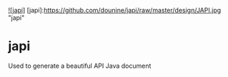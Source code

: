 [![japi]](http://japi.dounine.com)
[japi]:https://github.com/dounine/japi/raw/master/design/JAPI.jpg "japi"
# japi
Used to generate a beautiful API Java document 


